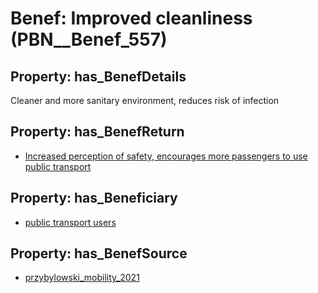 # Benef: __Improved cleanliness__ (PBN__Benef_557)

## Property: has_BenefDetails

Cleaner and more sanitary environment, reduces risk of infection

## Property: has_BenefReturn

* [Increased perception of safety, encourages more passengers to use public transport](../BenefReturn/PBN__BenefReturn_611)

## Property: has_Beneficiary

* [public transport users](../Stakeholder/PBN__Stakeholder_236)

## Property: has_BenefSource

* [przybylowski_mobility_2021](../Article/PBN__Article_113)


